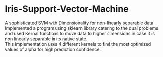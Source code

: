 # Iris-Support-Vector-Machine
A sophisticated SVM with Dimensionality for non-linearly separable data
Implemented a program using sklearn library catering to the dual problems and used Kernal functions to move data to higher dimensions in case it is non linearly separable in its native state. <br>
This implementation uses 4 different kernels to find the most optimized values of alpha for high prediction confidence.

